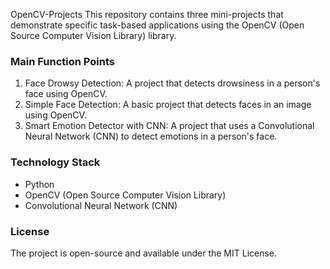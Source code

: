  OpenCV-Projects
This repository contains three mini-projects that demonstrate specific task-based applications using the OpenCV (Open Source Computer Vision Library) library.

### Main Function Points
1. Face Drowsy Detection: A project that detects drowsiness in a person's face using OpenCV.
2. Simple Face Detection: A basic project that detects faces in an image using OpenCV.
3. Smart Emotion Detector with CNN: A project that uses a Convolutional Neural Network (CNN) to detect emotions in a person's face.

### Technology Stack
- Python
- OpenCV (Open Source Computer Vision Library)
- Convolutional Neural Network (CNN)

### License
The project is open-source and available under the MIT License.

